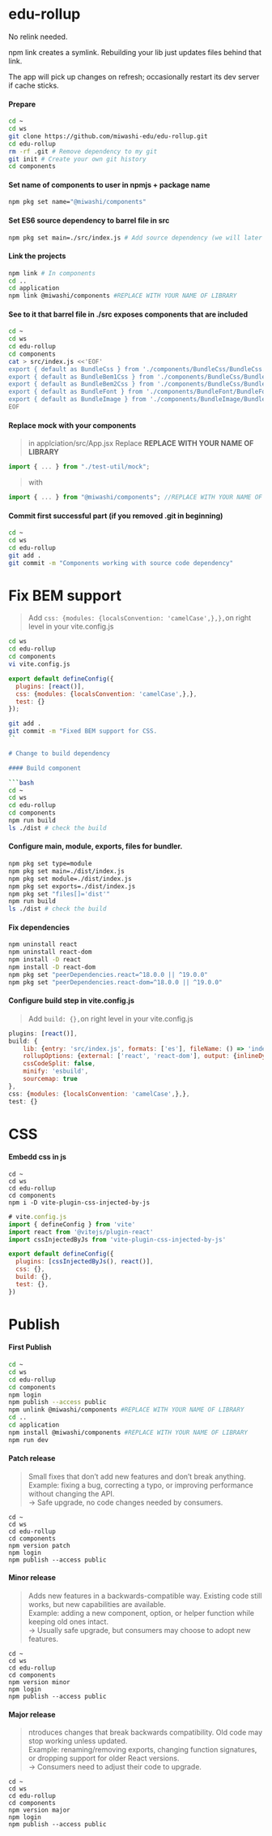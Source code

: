# edu-rollup

No relink needed.

npm link creates a symlink. Rebuilding your lib just updates files behind that link.

The app will pick up changes on refresh; occasionally restart its dev server if cache sticks.

#### Prepare

```bash
cd ~
cd ws
git clone https://github.com/miwashi-edu/edu-rollup.git
cd edu-rollup
rm -rf .git # Remove dependency to my git
git init # Create your own git history
cd components
```

#### Set name of components to user in npmjs + package name

```bash
npm pkg set name="@miwashi/components"
```

#### Set ES6 source dependency to barrel file in src

```bash
npm pkg set main=./src/index.js # Add source dependency (we will later change to build dependency)
```

#### Link the projects

```bash
npm link # In components
cd ..
cd application
npm link @miwashi/components #REPLACE WITH YOUR NAME OF LIBRARY
```

#### See to it that barrel file in ./src exposes components that are included

```bash
cd ~
cd ws
cd edu-rollup
cd components
cat > src/index.js <<'EOF'
export { default as BundleCss } from './components/BundleCss/BundleCss.jsx';
export { default as BundleBem1Css } from './components/BundleCss/BundleBem1Css.jsx';
export { default as BundleBem2Css } from './components/BundleCss/BundleBem2Css.jsx';
export { default as BundleFont } from './components/BundleFont/BundleFont.jsx';
export { default as BundleImage } from './components/BundleImage/BundleImage.jsx';
EOF
```

#### Replace mock with your components

> in applciation/src/App.jsx 
> Replace **REPLACE WITH YOUR NAME OF LIBRARY**

```jsx
import { ... } from "./test-util/mock";
```
> with
```jsx
import { ... } from "@miwashi/components"; //REPLACE WITH YOUR NAME OF LIBRARY
```

#### Commit first successful part (if you removed .git in beginning)

```bash
cd ~
cd ws
cd edu-rollup
git add .
git commit -m "Components working with source code dependency"
```

# Fix BEM support

> Add `css: {modules: {localsConvention: 'camelCase',},},`on right level in your vite.config.js

```bash
cd ws
cd edu-rollup
cd components
vi vite.config.js
```

```js
export default defineConfig({
  plugins: [react()],
  css: {modules: {localsConvention: 'camelCase',},},
  test: {}
});
```

```bash
git add .
git commit -m "Fixed BEM support for CSS.
``

# Change to build dependency

#### Build component

```bash
cd ~
cd ws
cd edu-rollup
cd components
npm run build
ls ./dist # check the build
```

#### Configure main, module, exports, files for bundler.

```bash
npm pkg set type=module
npm pkg set main=./dist/index.js
npm pkg set module=./dist/index.js
npm pkg set exports=./dist/index.js
npm pkg set "files[]='dist'"
npm run build
ls ./dist # check the build
```

#### Fix dependencies

```bash
npm uninstall react
npm uninstall react-dom
npm install -D react
npm install -D react-dom
npm pkg set "peerDependencies.react=^18.0.0 || ^19.0.0"
npm pkg set "peerDependencies.react-dom=^18.0.0 || ^19.0.0"
```

#### Configure build step in vite.config.js

> Add `build: {},`on right level in your vite.config.js


```js
plugins: [react()],
build: {
    lib: {entry: 'src/index.js', formats: ['es'], fileName: () => 'index.js',},
    rollupOptions: {external: ['react', 'react-dom'], output: {inlineDynamicImports: true,},},
    cssCodeSplit: false,
    minify: 'esbuild',
    sourcemap: true
},
css: {modules: {localsConvention: 'camelCase',},},
test: {}
```

# CSS

#### Embedd css in js

```
cd ~
cd ws
cd edu-rollup
cd components
npm i -D vite-plugin-css-injected-by-js
```

```js
# vite.config.js
import { defineConfig } from 'vite'
import react from '@vitejs/plugin-react'
import cssInjectedByJs from 'vite-plugin-css-injected-by-js'

export default defineConfig({
  plugins: [cssInjectedByJs(), react()],
  css: {},
  build: {},
  test: {},
})
```

# Publish

#### First Publish

```bash
cd ~
cd ws
cd edu-rollup
cd components
npm login
npm publish --access public
npm unlink @miwashi/components #REPLACE WITH YOUR NAME OF LIBRARY
cd ..
cd application
npm install @miwashi/components #REPLACE WITH YOUR NAME OF LIBRARY
npm run dev
```

#### Patch release

> Small fixes that don’t add new features and don’t break anything.  
> Example: fixing a bug, correcting a typo, or improving performance without changing the API.  
> → Safe upgrade, no code changes needed by consumers.  

```
cd ~
cd ws
cd edu-rollup
cd components
npm version patch
npm login
npm publish --access public
```

#### Minor release

> Adds new features in a backwards-compatible way. Existing code still works, but new capabilities are available.  
> Example: adding a new component, option, or helper function while keeping old ones intact.  
> → Usually safe upgrade, but consumers may choose to adopt new features.  

```
cd ~
cd ws
cd edu-rollup
cd components
npm version minor
npm login
npm publish --access public
```

#### Major release

> ntroduces changes that break backwards compatibility. Old code may stop working unless updated.  
> Example: renaming/removing exports, changing function signatures, or dropping support for older React versions.  
> → Consumers need to adjust their code to upgrade.  

```
cd ~
cd ws
cd edu-rollup
cd components
npm version major
npm login
npm publish --access public
```
